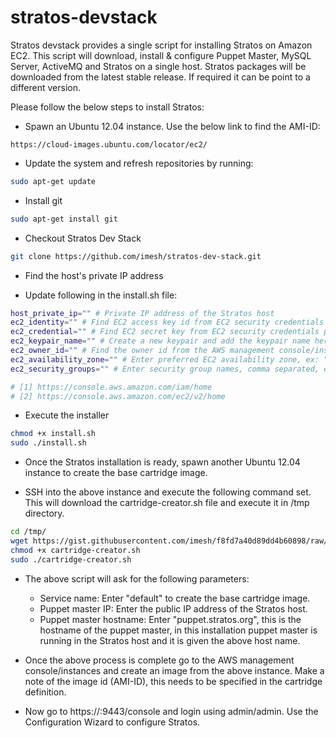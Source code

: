 stratos-devstack
=================

Stratos devstack provides a single script for installing Stratos on Amazon EC2. This script will download, install & configure Puppet Master, MySQL Server, ActiveMQ and Stratos on a single host. Stratos packages will be downloaded from the latest stable release. If required it can be point to a different version.

Please follow the below steps to install Stratos:

- Spawn an Ubuntu 12.04 instance. Use the below link to find the AMI-ID:
```
https://cloud-images.ubuntu.com/locator/ec2/
```

- Update the system and refresh repositories by running:
```bash
sudo apt-get update
```
- Install git
```bash
sudo apt-get install git
```
- Checkout Stratos Dev Stack
```bash
git clone https://github.com/imesh/stratos-dev-stack.git
```
- Find the host's private IP address

- Update following in the install.sh file:
```bash
host_private_ip="" # Private IP address of the Stratos host
ec2_identity="" # Find EC2 access key id from EC2 security credentials page [1]
ec2_credential="" # Find EC2 secret key from EC2 security credentials page [1]
ec2_keypair_name="" # Create a new keypair and add the keypair name here, ex: "us-east-key1.pem"
ec2_owner_id="" # Find the owner id from the AWS management console/instances/Stratos host instance [2]
ec2_availability_zone="" # Enter preferred EC2 availability zone, ex: "us-east-1a"
ec2_security_groups="" # Enter security group names, comma separated, ex: "all-tcp-udp-icmp"

# [1] https://console.aws.amazon.com/iam/home
# [2] https://console.aws.amazon.com/ec2/v2/home
```

- Execute the installer
```bash
chmod +x install.sh
sudo ./install.sh
```

- Once the Stratos installation is ready, spawn another Ubuntu 12.04 instance to create the base cartridge image.

- SSH into the above instance and execute the following command set. This will download the cartridge-creator.sh file and execute it in /tmp directory.
```bash
cd /tmp/
wget https://gist.githubusercontent.com/imesh/f8fd7a40d89dd4b60898/raw/48087c76b853632cf12474ba909bc355fe861666/cartridge-creator.sh
chmod +x cartridge-creator.sh
sudo ./cartridge-creator.sh
```

- The above script will ask for the following parameters:
  - Service name: Enter "default" to create the base cartridge image.
  - Puppet master IP: Enter the public IP address of the Stratos host.
  - Puppet master hostname: Enter "puppet.stratos.org", this is the hostname of the puppet master, in this installation puppet master is running in the Stratos host and it is given the above host name.
  
- Once the above process is complete go to the AWS management console/instances and create an image from the above instance. Make a note of the image id (AMI-ID), this needs to be specified in the cartridge definition.

- Now go to https://<stratos-host-public-ip>:9443/console and login using admin/admin. Use the Configuration Wizard to configure Stratos.
